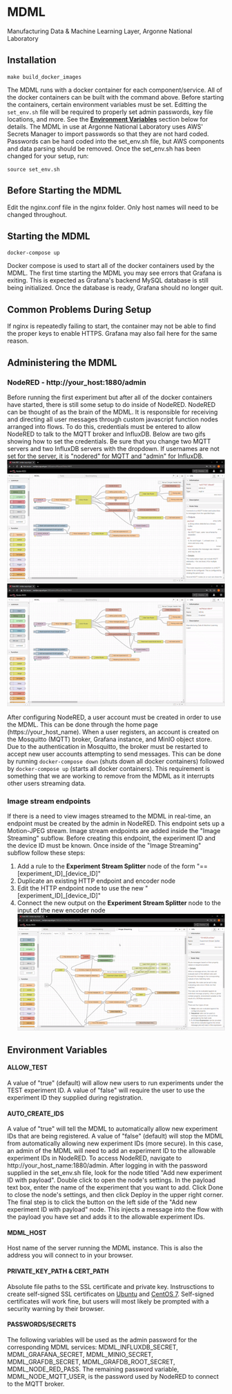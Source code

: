 # MDML
Manufacturing Data &amp; Machine Learning Layer, Argonne National Laboratory


## Installation
```
make build_docker_images
```
The MDML runs with a docker container for each component/service. All of the docker containers can be built with the command above. Before starting the containers, certain environment variables must be set. Editting the ```set_env.sh``` file will be required to properly set admin passwords, key file locations, and more. See the [__Environment Variables__](#environment-variables) section below for details. The MDML in use at Argonne National Laboratory uses AWS' Secrets Manager to import passwords so that they are not hard coded. Passwords can be hard coded into the set_env.sh file, but AWS components and data parsing should be removed. Once the set_env.sh has been changed for your setup, run:
```
source set_env.sh
```

## Before Starting the MDML
Edit the nginx.conf file in the nginx folder. Only host names will need to be changed throughout.

## Starting the MDML
```
docker-compose up
```
Docker compose is used to start all of the docker containers used by the MDML. The first time starting the MDML you may see errors that Grafana is exiting. This is expected as Grafana's backend MySQL database is still being initialized. Once the database is ready, Grafana should no longer quit.

## Common Problems During Setup
If nginx is repeatedly failing to start, the container may not be able to find the proper keys to enable HTTPS. Grafana may also fail here for the same reason.



## Administering the MDML

### NodeRED - http://your_host:1880/admin
Before running the first experiment but after all of the docker containers have started, there is still some setup to do inside of NodeRED. NodeRED can be thought of as the brain of the MDML. It is responsible for receiving and directing all user messages through custom javascript function nodes arranged into flows. To do this, credentials must be entered to allow NodeRED to talk to the MQTT broker and InfluxDB. Below are two gifs showing how to set the credentials. Be sure that you change two MQTT servers and two InfluxDB servers with the dropdown. If usernames are not set for the server, it is "nodered" for MQTT and "admin" for InfluxDB. ![](gifs/node_red_mqtt_creds.gif) ![](gifs/node_red_influx_creds.gif)

After configuring NodeRED, a user account must be created in order to use the MDML. This can be done through the home page (https://your_host_name). When a user registers, an account is created on the Mosquitto (MQTT) broker, Grafana instance, and MinIO object store. Due to the authentication in Mosquitto, the broker must be restarted to accept new user accounts attempting to send messages. This can be done by running ```docker-compose down``` (shuts down all docker containers) followed by ```docker-compose up``` (starts all docker containers). This requirement is something that we are working to remove from the MDML as it interrupts other users streaming data.

### Image stream endpoints

If there is a need to view images streamed to the MDML in real-time, an endpoint must be created by the admin in NodeRED. This endpoint sets up a Motion-JPEG stream. Image stream endpoints are added inside the "Image Streaming" subflow. Before creating this endpoint, the experiment ID and the device ID must be known. Once inside of the "Image Streaming" subflow follow these steps:
1. Add a rule to the __Experiment Stream Splitter__ node of the form "== [experiment_ID]_[device_ID]"
2. Duplicate an existing HTTP endpoint and encoder node
3. Edit the HTTP endpoint node to use the new "[experiment_ID]_[device_ID]"
4. Connect the new output on the __Experiment Stream Splitter__ node to the input of the new encoder node
![](gifs/image_stream_setup.gif)

## Environment Variables

#### ALLOW_TEST
A value of "true" (default) will allow new users to run experiments under the TEST experiment ID. A value of "false" will require the user to use the experiment ID they supplied during registration.

#### AUTO_CREATE_IDS
A value of "true" will tell the MDML to automatically allow new experiment IDs that are being registered. A value of "false" (default) will stop the MDML from automatically allowing new experiment IDs (more secure). In this case, an admin of the MDML will need to add an experiment ID to the allowable experiment IDs in NodeRED. To access NodeRED, navigate to http://your_host_name:1880/admin. After logging in with the password supplied in the set_env.sh file, look for the node titled "Add new experiment ID with payload". Double click to open the node's settings. In the payload text box, enter the name of the experiment that you want to add. Click Done to close the node's settings, and then click Deploy in the upper right corner. The final step is to click the button on the left side of the "Add new experiment ID with payload" node. This injects a message into the flow with the payload you have set and adds it to the allowable experiment IDs.

#### MDML_HOST
Host name of the server running the MDML instance. This is also the address you will connect to in your browser.

#### PRIVATE_KEY_PATH & CERT_PATH
Absolute file paths to the SSL certificate and private key. Instrusctions to create self-signed SSL certificates on [Ubuntu](https://www.digitalocean.com/community/tutorials/how-to-create-a-self-signed-ssl-certificate-for-nginx-in-ubuntu-16-04) and [CentOS 7](https://www.digitalocean.com/community/tutorials/how-to-create-a-self-signed-ssl-certificate-for-nginx-on-centos-7). Self-signed certificates will work fine, but users will most likely be prompted with a security warning by their browser.

#### PASSWORDS/SECRETS
The following variables will be used as the admin password for the corresponding MDML services: MDML_INFLUXDB_SECRET, MDML_GRAFANA_SECRET, MDML_MINIO_SECRET, MDML_GRAFDB_SECRET, MDML_GRAFDB_ROOT_SECRET, MDML_NODE_RED_PASS. The remaining password variable, MDML_NODE_MQTT_USER, is the password used by NodeRED to connect to the MQTT broker. 